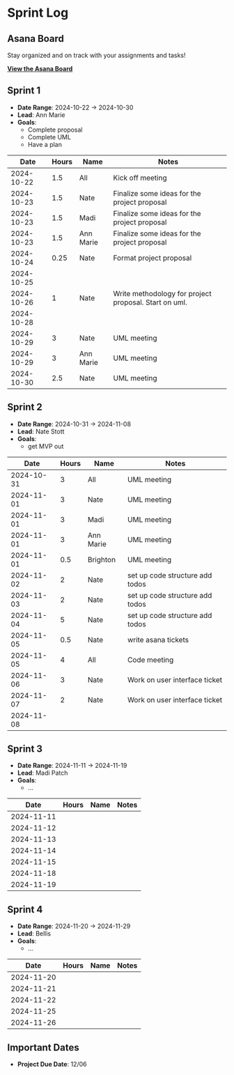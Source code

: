 # Sprint Log

## Asana Board

Stay organized and on track with your assignments and tasks!

[**View the Asana Board**](https://app.asana.com/0/1208612487538355/board)

## Sprint 1

- **Date Range**: 2024-10-22 -> 2024-10-30
- **Lead**: Ann Marie
- **Goals**:
    - Complete proposal
    - Complete UML
    - Have a plan

| Date       | Hours | Name      | Notes                                                 |
|------------|-------|-----------|-------------------------------------------------------|
| 2024-10-22 | 1.5   | All       | Kick off meeting                                      |
| 2024-10-23 | 1.5   | Nate      | Finalize some ideas for the project proposal          |
| 2024-10-23 | 1.5   | Madi      | Finalize some ideas for the project proposal          |
| 2024-10-23 | 1.5   | Ann Marie | Finalize some ideas for the project proposal          |
| 2024-10-24 | 0.25  | Nate      | Format project proposal                               |
| 2024-10-25 |       |           |                                                       |
| 2024-10-26 | 1     | Nate      | Write methodology for project proposal. Start on uml. |
| 2024-10-28 |       |           |                                                       |
| 2024-10-29 | 3     | Nate      | UML meeting                                           |
| 2024-10-29 | 3     | Ann Marie | UML meeting                                           |
| 2024-10-30 | 2.5   | Nate      | UML meeting                                           |

## Sprint 2

- **Date Range**: 2024-10-31 -> 2024-11-08
- **Lead**: Nate Stott
- **Goals**:
  - get MVP out
    
| Date       | Hours | Name      | Notes                           |
|------------|-------|-----------|---------------------------------|
| 2024-10-31 | 3     | All       | UML meeting                     |
| 2024-11-01 | 3     | Nate      | UML meeting                     |
| 2024-11-01 | 3     | Madi      | UML meeting                     |
| 2024-11-01 | 3     | Ann Marie | UML meeting                     |
| 2024-11-01 | 0.5   | Brighton  | UML meeting                     |
| 2024-11-02 | 2     | Nate      | set up code structure add todos |
| 2024-11-03 | 2     | Nate      | set up code structure add todos |
| 2024-11-04 | 5     | Nate      | set up code structure add todos |
| 2024-11-05 | 0.5   | Nate      | write asana tickets             |
| 2024-11-05 | 4     | All       | Code meeting                    |
| 2024-11-06 | 3     | Nate      | Work on user interface ticket   |
| 2024-11-07 | 2     | Nate      | Work on user interface ticket   |
| 2024-11-08 |       |           |                                 |

## Sprint 3

- **Date Range**: 2024-11-11 -> 2024-11-19
- **Lead**: Madi Patch
- **Goals**:
    - ...

| Date       | Hours | Name       | Notes                        |
|------------|-------|------------|------------------------------|
| 2024-11-11 |       |            |                              |
| 2024-11-12 |       |            |                              |
| 2024-11-13 |       |            |                              |
| 2024-11-14 |       |            |                              |
| 2024-11-15 |       |            |                              |
| 2024-11-18 |       |            |                              |
| 2024-11-19 |       |            |                              |

## Sprint 4

- **Date Range**: 2024-11-20 -> 2024-11-29
- **Lead**: Bellis
- **Goals**:
    - ...

| Date       | Hours | Name       | Notes                        |
|------------|-------|------------|------------------------------|
| 2024-11-20 |       |            |                              |
| 2024-11-21 |       |            |                              |
| 2024-11-22 |       |            |                              |
| 2024-11-25 |       |            |                              |
| 2024-11-26 |       |            |                              |

## Important Dates

- **Project Due Date**: 12/06

